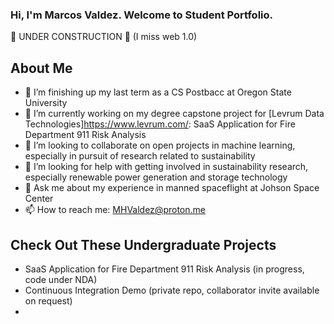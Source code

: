 ### Hi, I'm Marcos Valdez. Welcome to Student Portfolio.

🚧 UNDER CONSTRUCTION 🚧
(I miss web 1.0)

## About Me

- 🔭 I’m finishing up my last term as a CS Postbacc at Oregon State University
- 🌱 I’m currently working on my degree capstone project for [Levrum Data Technologies]https://www.levrum.com/: SaaS Application for Fire Department 911 Risk Analysis
- 👯 I’m looking to collaborate on open projects in machine learning, especially in pursuit of research related to sustainability
- 🤔 I’m looking for help with getting involved in sustainability research, especially renewable power generation and storage technology
- 💬 Ask me about my experience in manned spaceflight at Johson Space Center
- 📫 How to reach me: [MHValdez@proton.me](MHValdez@proton.me)

## Check Out These Undergraduate Projects

- SaaS Application for Fire Department 911 Risk Analysis (in progress, code under NDA)
- Continuous Integration Demo (private repo, collaborator invite available on request)
- 
